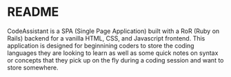 # README

CodeAssistant is a SPA (Single Page Application) built with a RoR (Ruby on Rails) backend for a vanilla HTML, CSS, and Javascript frontend. This application is designed for beginnining coders to store the coding languages they are looking to learn as well as some quick notes on syntax or concepts that they pick up on the fly during a coding session and want to store somewhere. 